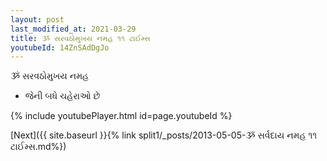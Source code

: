 ```yaml
---
layout: post
last_modified_at: 2021-03-29
title: ૐ સરવઠોમુખય નમહ ૧૧ ટાઈમ્સ
youtubeId: 14ZnSAdDgJo
---
```

 
 
 ૐ સરવઠોમુખય નમહ  
 
 -  જેની બધે ચહેરાઓ છે 
 
  
 
  
 
 
 
 
 
 


{% include youtubePlayer.html id=page.youtubeId %}
 
[Next]({{ site.baseurl }}{% link  split1/_posts/2013-05-05-ૐ સર્વદાય નમહ ૧૧ ટાઈમ્સ.md%})
 

